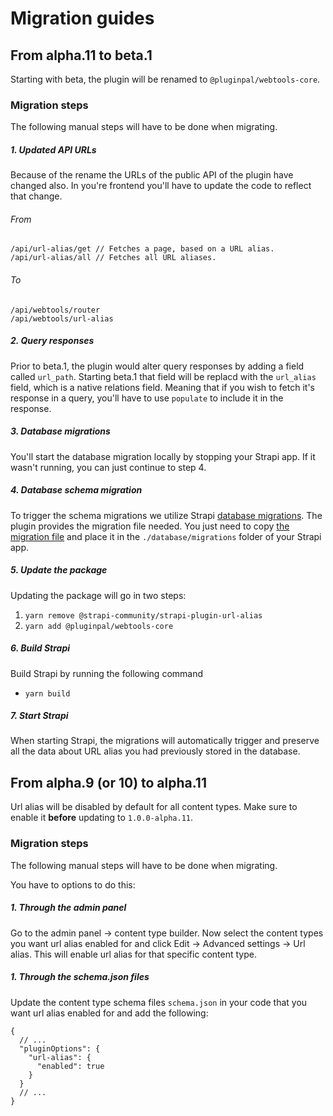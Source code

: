 
<h1>Migration guides</h1>

## From alpha.11 to beta.1

Starting with beta, the plugin will be renamed to `@pluginpal/webtools-core`.

### Migration steps

The following manual steps will have to be done when migrating.

##### 1. Updated API URLs

Because of the rename the URLs of the public API of the plugin have changed also.
In you're frontend you'll have to update the code to reflect that change.

###### From
```
/api/url-alias/get // Fetches a page, based on a URL alias.
/api/url-alias/all // Fetches all URL aliases.
```

###### To
```
/api/webtools/router
/api/webtools/url-alias
```

##### 2. Query responses

Prior to beta.1, the plugin would alter query responses by adding a field called `url_path`. Starting beta.1 that field will be replacd with the `url_alias` field, which is a native relations field. Meaning that if you wish to fetch it's response in a query, you'll have to use `populate` to include it in the response.

##### 3. Database migrations

You'll start the database migration locally by stopping your Strapi app. If it wasn't running, you can just continue to step 4.

##### 4. Database schema migration

To trigger the schema migrations we utilize Strapi [database migrations](https://docs.strapi.io/dev-docs/database-migrations). The plugin provides the migration file needed. You just need to copy [the migration file](https://github.com/pluginpal/strapi-webtools/blob/master/migrations/2023.06.12T00.00.00.url-alias-to-webtools.js) and place it in the `./database/migrations` folder of your Strapi app.

##### 5. Update the package

Updating the package will go in two steps:

1. `yarn remove @strapi-community/strapi-plugin-url-alias`
2. `yarn add @pluginpal/webtools-core`

##### 6. Build Strapi

Build Strapi by running the following command

- `yarn build`

##### 7. Start Strapi

When starting Strapi, the migrations will automatically trigger and preserve all the data about URL alias you had previously stored in the database.

## From alpha.9 (or 10) to alpha.11

Url alias will be disabled by default for all content types. Make sure to enable it **before** updating to `1.0.0-alpha.11`. 

### Migration steps

The following manual steps will have to be done when migrating.

You have to options to do this:

##### 1. Through the admin panel

Go to the admin panel -> content type builder. Now select the content types you want url alias enabled for and click Edit -> Advanced settings -> Url alias. This will enable url alias for that specific content type.

##### 1. Through the schema.json files

Update the content type schema files `schema.json` in your code that you want url alias enabled for and add the following:

```jsonc
{
  // ...
  "pluginOptions": {
    "url-alias": {
      "enabled": true
    }
  }
  // ...
}
```
